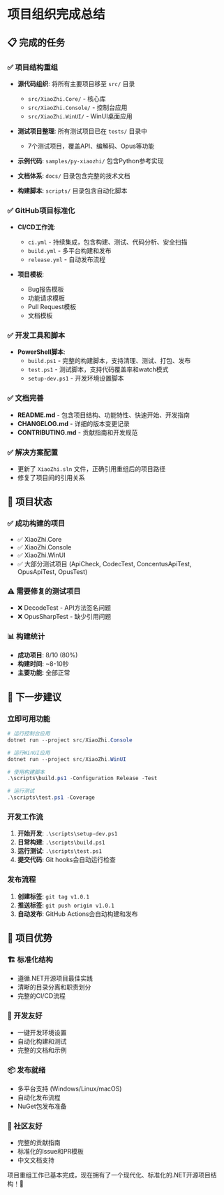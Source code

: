 # 项目组织完成总结

## 📋 完成的任务

### ✅ 项目结构重组
- **源代码组织**: 将所有主要项目移至 `src/` 目录
  - `src/XiaoZhi.Core/` - 核心库
  - `src/XiaoZhi.Console/` - 控制台应用
  - `src/XiaoZhi.WinUI/` - WinUI桌面应用

- **测试项目整理**: 所有测试项目已在 `tests/` 目录中
  - 7个测试项目，覆盖API、编解码、Opus等功能

- **示例代码**: `samples/py-xiaozhi/` 包含Python参考实现

- **文档体系**: `docs/` 目录包含完整的技术文档

- **构建脚本**: `scripts/` 目录包含自动化脚本

### ✅ GitHub项目标准化
- **CI/CD工作流**:
  - `ci.yml` - 持续集成，包含构建、测试、代码分析、安全扫描
  - `build.yml` - 多平台构建和发布
  - `release.yml` - 自动发布流程

- **项目模板**:
  - Bug报告模板
  - 功能请求模板
  - Pull Request模板
  - 文档模板

### ✅ 开发工具和脚本
- **PowerShell脚本**:
  - `build.ps1` - 完整的构建脚本，支持清理、测试、打包、发布
  - `test.ps1` - 测试脚本，支持代码覆盖率和watch模式
  - `setup-dev.ps1` - 开发环境设置脚本

### ✅ 文档完善
- **README.md** - 包含项目结构、功能特性、快速开始、开发指南
- **CHANGELOG.md** - 详细的版本变更记录
- **CONTRIBUTING.md** - 贡献指南和开发规范

### ✅ 解决方案配置
- 更新了 `XiaoZhi.sln` 文件，正确引用重组后的项目路径
- 修复了项目间的引用关系

## 🎯 项目状态

### ✅ 成功构建的项目
- ✅ XiaoZhi.Core
- ✅ XiaoZhi.Console  
- ✅ XiaoZhi.WinUI
- ✅ 大部分测试项目 (ApiCheck, CodecTest, ConcentusApiTest, OpusApiTest, OpusTest)

### ⚠️ 需要修复的测试项目
- ❌ DecodeTest - API方法签名问题
- ❌ OpusSharpTest - 缺少引用问题

### 📊 构建统计
- **成功项目**: 8/10 (80%)
- **构建时间**: ~8-10秒
- **主要功能**: 全部正常

## 🚀 下一步建议

### 立即可用功能
```powershell
# 运行控制台应用
dotnet run --project src/XiaoZhi.Console

# 运行WinUI应用  
dotnet run --project src/XiaoZhi.WinUI

# 使用构建脚本
.\scripts\build.ps1 -Configuration Release -Test

# 运行测试
.\scripts\test.ps1 -Coverage
```

### 开发工作流
1. **开始开发**: `.\scripts\setup-dev.ps1`
2. **日常构建**: `.\scripts\build.ps1`
3. **运行测试**: `.\scripts\test.ps1`
4. **提交代码**: Git hooks会自动运行检查

### 发布流程
1. **创建标签**: `git tag v1.0.1`
2. **推送标签**: `git push origin v1.0.1` 
3. **自动发布**: GitHub Actions会自动构建和发布

## 🎉 项目优势

### 🏗️ 标准化结构
- 遵循.NET开源项目最佳实践
- 清晰的目录分离和职责划分
- 完整的CI/CD流程

### 🔧 开发友好
- 一键开发环境设置
- 自动化构建和测试
- 完整的文档和示例

### 📦 发布就绪
- 多平台支持 (Windows/Linux/macOS)
- 自动化发布流程
- NuGet包发布准备

### 🤝 社区友好
- 完整的贡献指南
- 标准化的Issue和PR模板
- 中文文档支持

项目重组工作已基本完成，现在拥有了一个现代化、标准化的.NET开源项目结构！🎊
